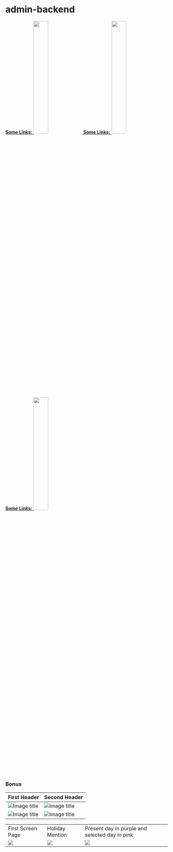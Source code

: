 # admin-backend


<p>
	<a href="https://picsum.photos/400/400" target="_blank">
    <b>Some Links:</b>
		<img src="https://picsum.photos/100/100" width="30%" height="auto">
	</a>
	<a href="https://picsum.photos/400/400" target="_blank">
    <b>Some Links:</b>
		<img src="https://picsum.photos/100/100" width="30%" height="auto">
	</a>
	<a href="https://picsum.photos/400/400" target="_blank">
    <b>Some Links:</b>
		<img src="https://picsum.photos/100/100" width="30%" height="auto">
	</a>
</p>


### Bonus

| First Header  | Second Header |
| ------------- | ------------- |
| ![Image title](https://dummyimage.com/600x400/f5f5f5/aaaaaa?text=1)  | ![Image title](https://dummyimage.com/600x400/f5f5f5/aaaaaa?text=2)  |
| ![Image title](https://dummyimage.com/600x400/f5f5f5/aaaaaa?text=3) | ![Image title](https://dummyimage.com/600x400/f5f5f5/aaaaaa?text=4)  |

<table style="border: 0px">
  <tr>
    <td>First Screen Page</td>
     <td>Holiday Mention</td>
     <td>Present day in purple and selected day in pink</td>
  </tr>
  <tr>
    <td valign="top"><img src="https://dummyimage.com/600x400/f5f5f5/aaaaaa?text=1"></td>
    <td valign="top"><img src="https://dummyimage.com/600x400/f5f5f5/aaaaaa?text=1"></td>
    <td valign="top"><img src="https://dummyimage.com/600x400/f5f5f5/aaaaaa?text=1"></td>
  </tr>
 </table>
